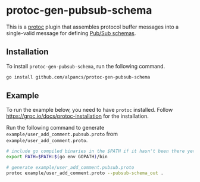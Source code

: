# protoc-gen-pubsub-schema

This is a [protoc](https://github.com/protocolbuffers/protobuf) plugin
that assembles protocol buffer messages into a single-valid message for defining [Pub/Sub schemas](https://cloud.google.com/pubsub/docs/schemas).

## Installation

To install `protoc-gen-pubsub-schema`, run the following command.

```sh
go install github.com/alpancs/protoc-gen-pubsub-schema
```

## Example

To run the example below, you need to have `protoc` installed.
Follow <https://grpc.io/docs/protoc-installation> for the installation.

Run the following command to generate `example/user_add_comment.pubsub.proto` from `example/user_add_comment.proto`.

```sh
# include go compiled binaries in the $PATH if it hasn't been there yet
export PATH=$PATH:$(go env GOPATH)/bin

# generate example/user_add_comment.pubsub.proto
protoc example/user_add_comment.proto --pubsub-schema_out .
```
